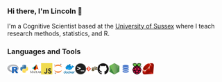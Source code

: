<link rel="stylesheet" href="https://cdn.rawgit.com/jpswalsh/academicons/master/css/academicons.min.css">
<link rel="stylesheet" href="https://cdnjs.cloudflare.com/ajax/libs/font-awesome/5.14.0/css/all.min.css">

### Hi there, I'm Lincoln 👋

I'm a Cognitive Scientist based at the [University of Sussex][Sussex] where I teach research methods, statistics, and R.
<br />

### Languages and Tools

<img align="left" alt="HTML5" width="26px" src="https://raw.githubusercontent.com/github/explore/80688e429a7d4ef2fca1e82350fe8e3517d3494d/topics/r/r.png" />
<img align="left" alt="Visual Studio Code" width="26px" src="https://raw.githubusercontent.com/github/explore/80688e429a7d4ef2fca1e82350fe8e3517d3494d/topics/python/python.png" />
<img align="left" alt="HTML5" width="26px" src="https://raw.githubusercontent.com/github/explore/80688e429a7d4ef2fca1e82350fe8e3517d3494d/topics/matlab/matlab.png" />
<img align="left" alt="JavaScript" width="26px" src="https://raw.githubusercontent.com/github/explore/80688e429a7d4ef2fca1e82350fe8e3517d3494d/topics/javascript/javascript.png" />
<img align="left" alt="HTML5" width="26px" src="https://raw.githubusercontent.com/github/explore/80688e429a7d4ef2fca1e82350fe8e3517d3494d/topics/jupyter-notebook/jupyter-notebook.png" />

<img align="left" alt="HTML5" width="26px" src="https://raw.githubusercontent.com/github/explore/80688e429a7d4ef2fca1e82350fe8e3517d3494d/topics/docker/docker.png" />
<img align="left" alt="HTML5" width="26px" src="https://raw.githubusercontent.com/github/explore/80688e429a7d4ef2fca1e82350fe8e3517d3494d/topics/terminal/terminal.png" />
<img align="left" alt="Git" width="26px" src="https://raw.githubusercontent.com/github/explore/80688e429a7d4ef2fca1e82350fe8e3517d3494d/topics/git/git.png" />
<img align="left" alt="GitHub" width="26px" src="https://raw.githubusercontent.com/github/explore/78df643247d429f6cc873026c0622819ad797942/topics/github/github.png" />


<img align="left" alt="Node.js" width="26px" src="https://raw.githubusercontent.com/github/explore/80688e429a7d4ef2fca1e82350fe8e3517d3494d/topics/nodejs/nodejs.png" />
<img align="left" alt="SQL" width="26px" src="https://raw.githubusercontent.com/github/explore/80688e429a7d4ef2fca1e82350fe8e3517d3494d/topics/sql/sql.png" />


<img align="left" alt="Raspberry PI" width="26px" src="https://raw.githubusercontent.com/github/explore/80688e429a7d4ef2fca1e82350fe8e3517d3494d/topics/raspberry-pi/raspberry-pi.png" />

<img align="left" alt="Ruby" width="26px" src="https://github.com/github/explore/raw/master/topics/ruby/ruby.png" />

<br />

<!--
### Find me on...
[<i class="fas fa-globe-africa fa-lg" style="color:black;padding:5px"></i>][website] 
[<i class="fab fa-twitter fa-lg" style="color:black;padding:10px"></i>][twitter] 
[<i alt="" class="ai ai-google-scholar ai-lg" style="color:black;padding:10px"></i>][scholar] 
[<i alt="" class="ai ai-osf ai-lg" style="color:black;padding:10px"></i>][osf] 
[<i alt="" class="ai ai-orcid ai-lg" style="color:black;padding:10px"></i>][orcid]
[<i alt="" class="ai ai-philpapers ai-lg" style="color:black;padding:10px"></i>][philpapers]
[<i alt="" class="ai ai-semantic-scholar ai-lg" style="color:black;padding:10px"></i>][sematic]
[<i alt="" class="ai ai-publons ai-lg" style="color:black;padding:10px"></i>][publons]
-->

<!--
<img align="left" alt="ljcolling's Github Stats" src="https://github-readme-stats.ljcolling.vercel.app/api?username=ljcolling&show_icons=true&hide_border=true&count_private=true" />
-->
<!--
[![Top Langs](https://github-readme-stats.ljcolling.vercel.app/api/top-langs?username=ljcolling&layout=compact&hide_border=true&hide=html,PostScript,TeX,css)](https://github.com/anuraghazra/github-readme-stats)
-->

[Sussex]: https://profiles.sussex.ac.uk/p488921-lincoln-colling
<!--
[website]: https://research.colling.net.nz
[twitter]: https://twitter.com/lincoln81
[scholar]: https://scholar.google.com/citations?user=lgZOQkUAAAAJ
[osf]: https://osf.io/v96gc/
[orcid]: https://orcid.org/0000-0002-3572-7758
[philpapers]: https://philpeople.org/profiles/lincoln-colling
[sematic]: https://www.semanticscholar.org/author/Lincoln-J.-Colling/3381001
[publons]: https://publons.com/researcher/2694993/lincoln-j-colling/
-->
